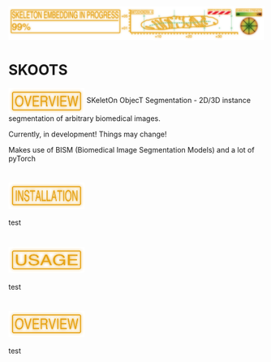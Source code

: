 ![](resources/skooting_in_progress_v2.png)

# SKOOTS 
<img src="resources/overview.png" align="center" width="150px"/> 
SKeletOn ObjecT Segmentation - 2D/3D instance segmentation of arbitrary biomedical images.

Currently, in development! Things may change! 


Makes use of BISM (Biomedical Image Segmentation Models) and a lot of pyTorch


# <img src="resources/installation.png" align="center" width="150px"/> 
test


# <img src="resources/usage.png" align="center" width="150px"/> 
test


# <img src="resources/overview.png" align="center" width="150px"/> 
test


[//]: # (![]&#40;resources/installation.png&#41; Test)